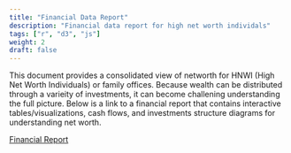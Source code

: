 ```yaml
---
title: "Financial Data Report"
description: "Financial data report for high net worth individals"
tags: ["r", "d3", "js"]
weight: 2
draft: false
---
```


This document provides a consolidated view of networth for HNWI (High Net Worth Individuals) or family offices.  Because wealth can be distributed through a varieity of investments, it can become challening understanding the full picture.  Below is a link to a financial report that contains interactive tables/visualizations, cash flows, and investments structure diagrams for understanding net worth.

[Financial Report](https://justlebeau.github.io/portfolio/FinancialReport.html)

